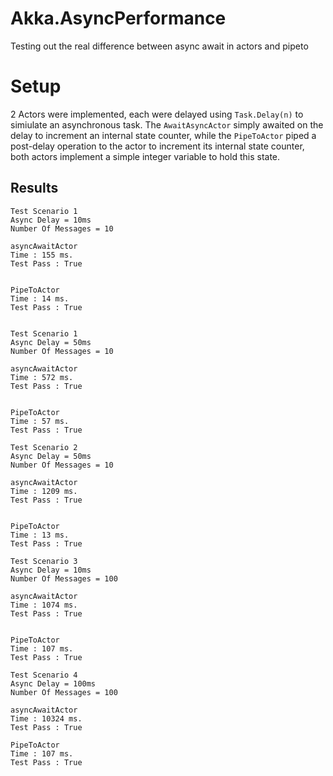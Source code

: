 # Akka.AsyncPerformance
Testing out the real difference between async await in actors and pipeto

# Setup
2 Actors were implemented, each were delayed using `Task.Delay(n)` to simiulate an asynchronous task.
 The `AwaitAsyncActor` simply awaited on the delay to increment an internal state counter, while the `PipeToActor` piped a post-delay operation to the actor to increment its internal state counter, both actors implement a simple integer variable to hold this state.

## Results

```
Test Scenario 1
Async Delay = 10ms
Number Of Messages = 10

asyncAwaitActor
Time : 155 ms.
Test Pass : True


PipeToActor
Time : 14 ms.
Test Pass : True


Test Scenario 1
Async Delay = 50ms
Number Of Messages = 10

asyncAwaitActor
Time : 572 ms.
Test Pass : True


PipeToActor
Time : 57 ms.
Test Pass : True

Test Scenario 2
Async Delay = 50ms
Number Of Messages = 10

asyncAwaitActor
Time : 1209 ms.
Test Pass : True


PipeToActor
Time : 13 ms.
Test Pass : True

Test Scenario 3
Async Delay = 10ms
Number Of Messages = 100

asyncAwaitActor
Time : 1074 ms.
Test Pass : True


PipeToActor
Time : 107 ms.
Test Pass : True

Test Scenario 4
Async Delay = 100ms
Number Of Messages = 100

asyncAwaitActor
Time : 10324 ms.
Test Pass : True

PipeToActor
Time : 107 ms.
Test Pass : True


```
